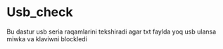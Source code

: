 # Usb_check
Bu dastur usb seria raqamlarini tekshiradi agar txt faylda yoq usb ulansa miwka va klaviwni blockledi

